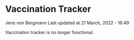 Vaccination Tracker
================
Jens von Bergmann
Last updated at 21 March, 2022 - 16:49

Vaccination tracker is no longer functional.
